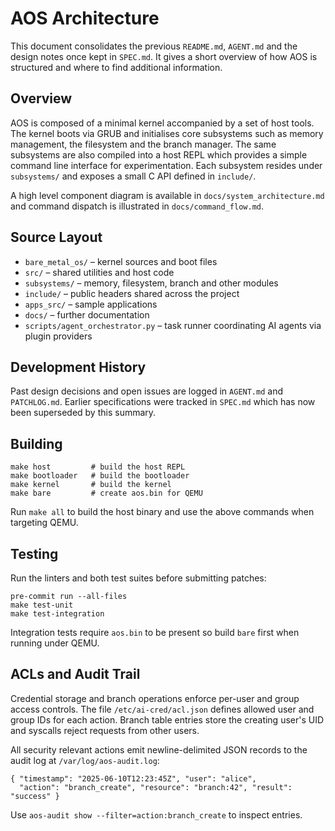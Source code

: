 # AOS Architecture

This document consolidates the previous `README.md`, `AGENT.md` and the design notes once kept in `SPEC.md`.
It gives a short overview of how AOS is structured and where to find additional information.

## Overview

AOS is composed of a minimal kernel accompanied by a set of host tools.  The kernel boots via GRUB and
initialises core subsystems such as memory management, the filesystem and the branch manager.  The same
subsystems are also compiled into a host REPL which provides a simple command line interface for
experimentation.  Each subsystem resides under `subsystems/` and exposes a small C API defined in
`include/`.

A high level component diagram is available in `docs/system_architecture.md` and command dispatch is
illustrated in `docs/command_flow.md`.

## Source Layout

- `bare_metal_os/` – kernel sources and boot files
- `src/` – shared utilities and host code
- `subsystems/` – memory, filesystem, branch and other modules
- `include/` – public headers shared across the project
- `apps_src/` – sample applications
- `docs/` – further documentation
- `scripts/agent_orchestrator.py` – task runner coordinating AI agents via
  plugin providers

## Development History

Past design decisions and open issues are logged in `AGENT.md` and `PATCHLOG.md`.  Earlier specifications
were tracked in `SPEC.md` which has now been superseded by this summary.

## Building

```
make host         # build the host REPL
make bootloader   # build the bootloader
make kernel       # build the kernel
make bare         # create aos.bin for QEMU
```

Run `make all` to build the host binary and use the above commands when targeting QEMU.

## Testing

Run the linters and both test suites before submitting patches:

```
pre-commit run --all-files
make test-unit
make test-integration
```

Integration tests require `aos.bin` to be present so build `bare` first when running under QEMU.

## ACLs and Audit Trail

Credential storage and branch operations enforce per-user and group access controls.
The file `/etc/ai-cred/acl.json` defines allowed user and group IDs for each
action. Branch table entries store the creating user's UID and syscalls reject
requests from other users.

All security relevant actions emit newline-delimited JSON records to the audit
log at `/var/log/aos-audit.log`:

```
{ "timestamp": "2025-06-10T12:23:45Z", "user": "alice",
  "action": "branch_create", "resource": "branch:42", "result": "success" }
```

Use `aos-audit show --filter=action:branch_create` to inspect entries.
